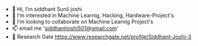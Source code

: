 - 👋 Hi, I’m siddhant Sunil joshi
- 👀 I’m interested in Machine Learnig, Hacking, Hardware-Project's
- 💞️ I’m looking to collaborate on Machine Learnig Project's 
- 📫 email me 'siddhantjoshi501@gmail.com'
- 🔗 Research Gate https://www.researchgate.net/profile/Siddhant-Joshi-3

<!---
siddhantjoshi/siddhantjoshi is a ✨ special ✨ repository because its `README.md` (this file) appears on your GitHub profile.
You can click the Preview link to take a look at your changes.
--->
